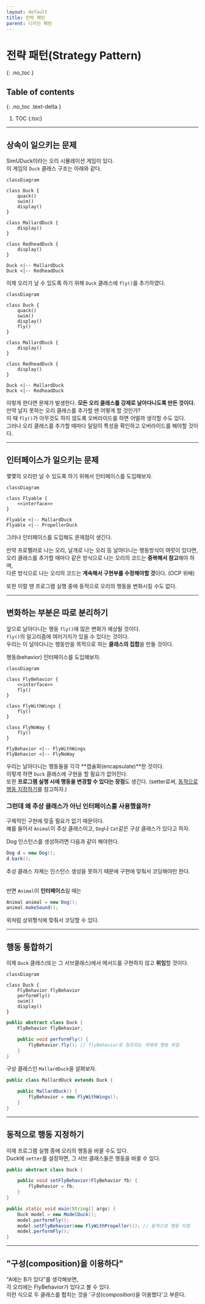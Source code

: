 ```yaml
---
layout: default
title: 전략 패턴
parent: 디자인 패턴
---
```


# 전략 패턴(Strategy Pattern)
{: .no_toc }

## Table of contents
{: .no_toc .text-delta }

1. TOC
{:toc}

---

## 상속이 일으키는 문제

SimUDuck이라는 오리 시뮬레이션 게임이 있다.  
이 게임의 ```Duck``` 클래스 구조는 아래와 같다.

```mermaid
classDiagram

class Duck {
    quack()
    swim()
    display()
}

class MallardDuck {
    display()
}

class RedheadDuck {
    display()
}

Duck <|-- MallardDuck
Duck <|-- RedheadDuck 
```

이제 오리가 날 수 있도록 하기 위해 ```Duck``` 클래스에 ```fly()```를 추가하였다.

```mermaid
classDiagram

class Duck {
    quack()
    swim()
    display()
    fly()
}

class MallardDuck {
    display()
}

class RedheadDuck {
    display()
}

Duck <|-- MallardDuck
Duck <|-- RedheadDuck 
```

이렇게 한다면 문제가 발생한다. __모든 오리 클래스를 강제로 날아다니도록 만든 것이다.__  
만약 날지 못하는 오리 클래스를 추가할 땐 어떻게 할 것인가?  
이 때 ```fly()```가 아무것도 하지 않도록 오버라이드를 하면 어떨까 생각할 수도 있다.  
그러나 오리 클래스를 추가할 때마다 일일이 특성을 확인하고 오버라이드를 해야할 것이다.

---

## 인터페이스가 일으키는 문제

몇몇의 오리만 날 수 있도록 하기 위해서 인터페이스를 도입해보자.  

```mermaid
classDiagram

class Flyable {
    <<interface>>
}

Flyable <|-- MallardDuck
Flyable <|-- PropellerDuck
```

그러나 인터페이스를 도입해도 문제점이 생긴다.  

만약 프로펠러로 나는 오리, 날개로 나는 오리 등 날아다니는 행동방식이 여럿이 있다면,  
오리 클래스를 추가할 때마다 같은 방식으로 나는 오리의 코드는 **중복해서 참고**해야 하며,  
다른 방식으로 나는 오리의 코드는 **계속해서 구현부를 수정해야할 것**이다. (OCP 위배)  

또한 이럴 땐 프로그램 실행 중에 동적으로 오리의 행동을 변화시킬 수도 없다.

---

## 변화하는 부분은 따로 분리하기

앞으로 날아다니는 행동 ```fly()```에 많은 변화가 예상될 것이다.  
```fly()```의 알고리즘에 여러가지가 있을 수 있다는 것이다.  
우리는 이 날아다니는 행동만을 목적으로 하는 **클래스의 집합**을 만들 것이다.  

행동(behavior) 인터페이스를 도입해보자.  

```mermaid
classDiagram

class FlyBehavior {
    <<interface>>
    fly()
}

class FlyWithWings {
    fly()
}

class FlyNoWay {
    fly()
}

FlyBehavior <|-- FlyWithWings
FlyBehavior <|-- FlyNoWay
```

우리는 날아다니는 행동들을 각각 **캡슐화(encapsulate)**한 것이다.  
이렇게 하면 ```Duck``` 클래스에 구현을 할 필요가 없어진다.  
또한 **프로그램 실행 시에 행동을 변경할 수 있다는 장점**도 생긴다. (setter로써, [동적으로 행동 지정하기](#동적으로-행동-지정하기)를 참고하자.)  

### 그런데 왜 추상 클래스가 아닌 인터페이스를 사용했을까?

구체적인 구현에 맞출 필요가 없기 때문이다.  
예를 들어서 ```Animal```이 추상 클래스이고, ```Dog```나 ```Cat```같은 구상 클래스가 있다고 하자.  

Dog 인스턴스를 생성하려면 다음과 같이 해야한다.
```java
Dog d = new Dog();
d.bark();
```
추상 클래스 자체는 인스턴스 생성을 못하기 때문에 구현에 맞춰서 코딩해야만 한다.  
<br>

반면 ```Animal```이 **인터페이스**일 때는
```java
Animal animal = new Dog();
animal.makeSound();
```
위처럼 상위형식에 맞춰서 코딩할 수 있다.

---

## 행동 통합하기

이제 ```Duck``` 클래스(또는 그 서브클래스)에서 메서드를 구현하지 않고 **위임**할 것이다.

```mermaid
classDiagram

class Duck {
    FlyBehavior flyBehavior
    performFly()
    swim()
    display()
}
```

```java
public abstract class Duck {
    FlyBehavior flyBehavior;

    public void performFly() {
        flyBehavior.fly(); // flyBehavior로 참조되는 객체에 행동 위임
    }
}
```

구상 클래스인 ```MallardDuck```을 살펴보자.
```java
public class MallardDuck extends Duck {

    public MallardDuck() {
        flyBehavior = new FlyWithWings();
    }
}
```

---

## 동적으로 행동 지정하기

이제 프로그램 실행 중에 오리의 행동을 바꿀 수도 있다.  
Duck에 ```setter```를 설정하면, 그 서브 클래스들은 행동을 바꿀 수 있다.

```java
public abstract class Duck {

    public void setFlyBehavior(FlyBehavior fb) {
        flyBehavior = fb;
    }
}

public static void main(String[] args) {
    Duck model = new ModelDuck();
    model.performFly();
    model.setFlyBehavior(new FlyWithPropeller()); // 동적으로 행동 지정
    model.performFly();
}
```

---

## "구성(composition)을 이용하다"

"A에는 B가 있다"를 생각해보면,  
각 오리에는 FlyBehavior가 있다고 볼 수 있다.  
이런 식으로 두 클래스를 합치는 것을 '구성(composition)을 이용했다'고 부른다.
